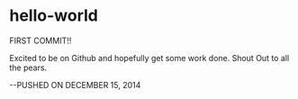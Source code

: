 hello-world
===========

FIRST COMMIT!!

Excited to be on Github and hopefully get some work done.
Shout Out to all the pears.

--PUSHED ON DECEMBER 15, 2014